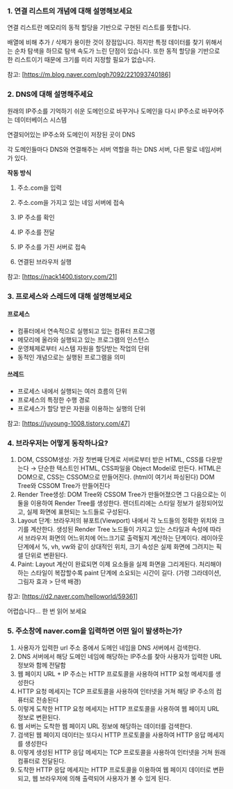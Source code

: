 ### 1. 연결 리스트의 개념에 대해 설명해보세요

연결 리스트란 메모리의 동적 할당을 기반으로 구현된 리스트를 뜻합니다.

배열에 비해 추가 / 삭제가 용이한 것이 장점입니다. 하지만 특정 데이터를 찾기 위해서는 순차 탐색을 하므로 탐색 속도가 느린 단점이 있습니다. 또한 동적 할당을 기반으로 한 리스트이기 때문에 크기를 미리 지정할 필요가 없습니다.

참고: [https://m.blog.naver.com/pgh7092/221093740186]



### 2. DNS에 대해 설명해주세요

원래의 IP주소를 기억하기 쉬운 도메인으로 바꾸거나 도메인을 다시 IP주소로 바꾸어주는 데이터베이스 시스템

연결되어있는 IP주소와 도메인이 저장된 곳이 DNS

각 도메인들마다 DNS와 연결해주는 서버 역할을 하는 DNS 서버, 다른 말로 네임서버가 있다.

**작동 방식**

1. 주소.com을 입력

2. 주소.com을 가지고 있는 네임 서버에 접속

3. IP 주소를 확인

4. IP 주소를 전달

5. IP 주소를 가진 서버로 접속

6. 연결된 브라우저 실행

참고: [https://nack1400.tistory.com/21]



### 3. 프로세스와 스레드에 대해 설명해보세요

#### 프로세스

* 컴퓨터에서 연속적으로 실행되고 있는 컴퓨터 프로그램
* 메모리에 올라와 실행되고 있는 프로그램의 인스턴스
* 운영체제로부터 시스템 자원을 할당받는 작업의 단위
* 동적인 개념으로는 실행된 프로그램을 의미

#### 쓰레드

* 프로세스 내에서 실행되는 여러 흐름의 단위
* 프로세스의 특정한 수행 경로
* 프로세스가 할당 받은 자원을 이용하는 실행의 단위

참고: [https://juyoung-1008.tistory.com/47]



### 4. 브라우저는 어떻게 동작하나요?

1. DOM, CSSOM생성: 가장 첫번째 단계로 서버로부터 받은 HTML, CSS를 다운받는다 → 단순한 텍스트인 HTML, CSS파일을 Object Model로 만든다. HTML은 DOM으로, CSS는 CSSOM으로 만들어진다. (html이 여기서 파싱된다)
      DOM Tree와 CSSOM Tree가 만들어진다
2. Render Tree생성: DOM Tree와 CSSOM Tree가 만들어졌으면 그 다음으로는 이 둘을 이용하여 Render Tree를 생성한다. 렌더트리에는 스타일 정보가 설정되어있고, 실제 화면에 표현되는 노드들로 구성된다. 
3. Layout 단계: 브라우저의 뷰포트(Viewport) 내에서 각 노드들의 정확한 위치와 크기를 계산한다. 생성된 Render Tree 노드들이 가지고 있는 스타일과 속성에 따라서 브라우저 화면의 어느위치에 어느크기로 출력될지 계산하는 단계이다. 레이아웃 단계에서 %, vh, vw와 같이 상대적인 위치, 크기 속성은 실제 화면에 그려지는 픽셀 단위로 변환된다. 
4. Paint: Layout 계산이 완료되면 이제 요소들을 실제 화면을 그리게된다. 처리해야하는 스타일이 복잡할수록 paint 단계에 소요되는 시간이 길다. (가령 그라데이션, 그림자 효과 > 단색 배경)

참고: [https://d2.naver.com/helloworld/59361]

어렵습니다... 한 번 읽어 보세요



### 5. 주소창에 naver.com을 입력하면 어떤 일이 발생하는가?

1. 사용자가 입력한 url 주소 중에서 도메인 네임을 DNS 서버에서 검색한다. 
2. DNS 서버에서 해당 도메인 네임에 해당하는 IP주소를 찾아 사용자가 입력한 URL 정보와 함께 전달함
3. 웹 페이지 URL + IP 주소는 HTTP 프로토콜을 사용하여 HTTP 요청 메세지를 생성한다
4.  HTTP 요청 메세지는 TCP 프로토콜을 사용하여 인터넷을 거쳐 해당 IP 주소의 컴퓨터로 전송된다
5. 이렇게 도착한 HTTP 요청 메세지는 HTTP 프로토콜을 사용하여 웹 페이지 URL 정보로 변환된다.
6. 웹 서버는 도착한 웹 페이지 URL 정보에 해당하는 데이터를 검색한다.
7. 검색된 웹 페이지 데이터는 또다시 HTTP 프로토콜을 사용하여 HTTP 응답 메세지를 생성한다 
8. 이렇게 생성된 HTTP 응답 메세지는 TCP 프로토콜을 사용하여 인터넷을 거쳐 원래 컴퓨터로 전달된다.
9. 도착한 HTTP 응답 메세지는 HTTP 프로토콜을 이용하여 웹 페이지 데이터로 변환되고, 웹 브라우저에 의해 출력되어 사용자가 볼 수 있게 된다. 

